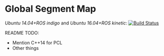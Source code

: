 # Global Segment Map

*Ubuntu 14.04+ROS indigo* and *Ubuntu 16.04+ROS kinetic*: [![Build Status](https://jenkins.asl.ethz.ch/buildStatus/icon?job=voxblox_gsm)](https://jenkins.asl.ethz.ch/job/voxblox_gsm/)

README TODO:
- Mention C++14 for PCL
- Other things
